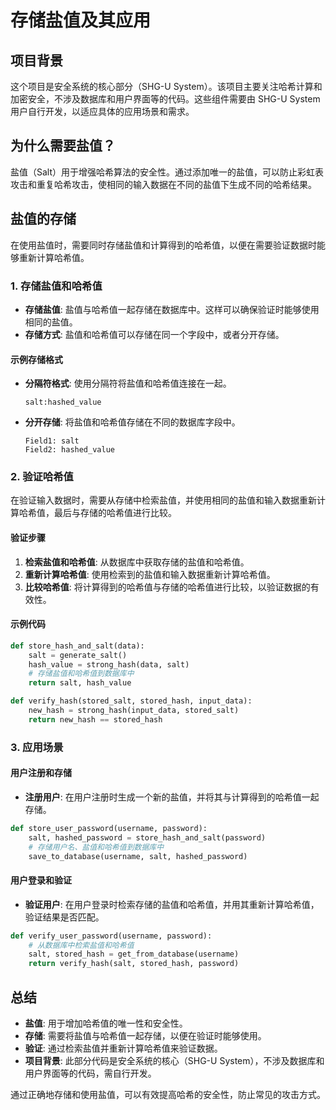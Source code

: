 # 存储盐值及其应用

## 项目背景

这个项目是安全系统的核心部分（SHG-U System）。该项目主要关注哈希计算和加密安全，不涉及数据库和用户界面等的代码。这些组件需要由 SHG-U System 用户自行开发，以适应具体的应用场景和需求。

## 为什么需要盐值？

盐值（Salt）用于增强哈希算法的安全性。通过添加唯一的盐值，可以防止彩虹表攻击和重复哈希攻击，使相同的输入数据在不同的盐值下生成不同的哈希结果。

## 盐值的存储

在使用盐值时，需要同时存储盐值和计算得到的哈希值，以便在需要验证数据时能够重新计算哈希值。

### 1. 存储盐值和哈希值

- **存储盐值**: 盐值与哈希值一起存储在数据库中。这样可以确保验证时能够使用相同的盐值。
- **存储方式**: 盐值和哈希值可以存储在同一个字段中，或者分开存储。

#### 示例存储格式

- **分隔符格式**: 使用分隔符将盐值和哈希值连接在一起。
  ```plaintext
  salt:hashed_value
  ```
- **分开存储**: 将盐值和哈希值存储在不同的数据库字段中。
  ```plaintext
  Field1: salt
  Field2: hashed_value
  ```

### 2. 验证哈希值

在验证输入数据时，需要从存储中检索盐值，并使用相同的盐值和输入数据重新计算哈希值，最后与存储的哈希值进行比较。

#### 验证步骤

1. **检索盐值和哈希值**: 从数据库中获取存储的盐值和哈希值。
2. **重新计算哈希值**: 使用检索到的盐值和输入数据重新计算哈希值。
3. **比较哈希值**: 将计算得到的哈希值与存储的哈希值进行比较，以验证数据的有效性。

#### 示例代码

```python
def store_hash_and_salt(data):
    salt = generate_salt()
    hash_value = strong_hash(data, salt)
    # 存储盐值和哈希值到数据库中
    return salt, hash_value

def verify_hash(stored_salt, stored_hash, input_data):
    new_hash = strong_hash(input_data, stored_salt)
    return new_hash == stored_hash
```

### 3. 应用场景

#### 用户注册和存储

- **注册用户**: 在用户注册时生成一个新的盐值，并将其与计算得到的哈希值一起存储。
  
```python
def store_user_password(username, password):
    salt, hashed_password = store_hash_and_salt(password)
    # 存储用户名、盐值和哈希值到数据库中
    save_to_database(username, salt, hashed_password)
```

#### 用户登录和验证

- **验证用户**: 在用户登录时检索存储的盐值和哈希值，并用其重新计算哈希值，验证结果是否匹配。
  
```python
def verify_user_password(username, password):
    # 从数据库中检索盐值和哈希值
    salt, stored_hash = get_from_database(username)
    return verify_hash(salt, stored_hash, password)
```

## 总结

- **盐值**: 用于增加哈希值的唯一性和安全性。
- **存储**: 需要将盐值与哈希值一起存储，以便在验证时能够使用。
- **验证**: 通过检索盐值并重新计算哈希值来验证数据。
- **项目背景**: 此部分代码是安全系统的核心（SHG-U System），不涉及数据库和用户界面等的代码，需自行开发。

通过正确地存储和使用盐值，可以有效提高哈希的安全性，防止常见的攻击方式。

